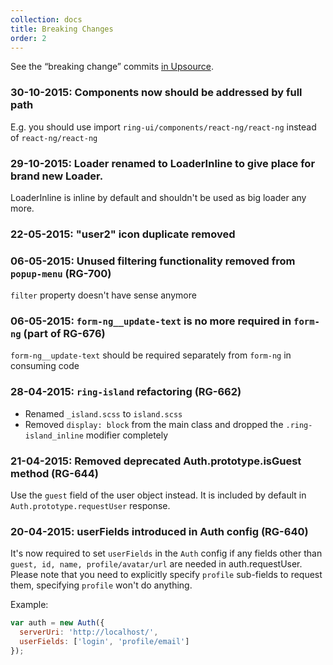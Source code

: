 ```yaml
---
collection: docs
title: Breaking Changes
order: 2
---
```


See the “breaking change” commits [in Upsource](https://upsource.jetbrains.com/ring-ui/view?query=path:%20%7B%2A%2Fbreaking-changes.md%7D%20and%20not%20%22Wording%22).  

### 30-10-2015: Components now should be addressed by full path                        

E.g. you should use import `ring-ui/components/react-ng/react-ng` instead of `react-ng/react-ng`

### 29-10-2015: Loader renamed to LoaderInline to give place for brand new Loader.

LoaderInline is inline by default and shouldn't be used as big loader any more.

### 22-05-2015: "user2" icon duplicate removed

### 06-05-2015: Unused filtering functionality removed from `popup-menu` (RG-700) 

`filter` property doesn't have sense anymore 

### 06-05-2015: `form-ng__update-text` is no more required in `form-ng` (part of RG-676) 

`form-ng__update-text` should be required separately from `form-ng` in consuming code

### 28-04-2015: `ring-island` refactoring (RG-662) 

* Renamed `_island.scss` to `island.scss`
* Removed `display: block` from the main class and dropped the `.ring-island_inline` modifier completely

### 21-04-2015: Removed deprecated Auth.prototype.isGuest method (RG-644) 

Use the `guest` field of the user object instead. It is included by default in `Auth.prototype.requestUser` response.

### 20-04-2015: userFields introduced in Auth config (RG-640) 

It's now required to set `userFields` in the `Auth` config if any fields other than `guest, id, name, profile/avatar/url` are needed in auth.requestUser.
Please note that you need to explicitly specify `profile` sub-fields to request them, specifying `profile` won't do anything.     

Example:
```js
var auth = new Auth({
  serverUri: 'http://localhost/',
  userFields: ['login', 'profile/email']
});
```
